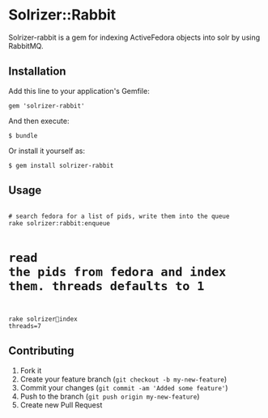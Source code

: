# Solrizer::Rabbit

Solrizer-rabbit is a gem for indexing ActiveFedora objects into solr by using RabbitMQ.

## Installation

Add this line to your application's Gemfile:

    gem 'solrizer-rabbit'

And then execute:

    $ bundle

Or install it yourself as:

    $ gem install solrizer-rabbit

## Usage

<code>
# search fedora for a list of pids, write them into the queue
rake solrizer:rabbit:enqueue

# read the pids from fedora and index them. threads defaults to 1
rake solrizer:rabbit:index threads=7
</code>


## Contributing

1. Fork it
2. Create your feature branch (`git checkout -b my-new-feature`)
3. Commit your changes (`git commit -am 'Added some feature'`)
4. Push to the branch (`git push origin my-new-feature`)
5. Create new Pull Request
